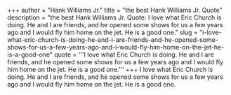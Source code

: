+++
author = "Hank Williams Jr."
title = "the best Hank Williams Jr. Quote"
description = "the best Hank Williams Jr. Quote: I love what Eric Church is doing. He and I are friends, and he opened some shows for us a few years ago and I would fly him home on the jet. He is a good one."
slug = "i-love-what-eric-church-is-doing-he-and-i-are-friends-and-he-opened-some-shows-for-us-a-few-years-ago-and-i-would-fly-him-home-on-the-jet-he-is-a-good-one"
quote = '''I love what Eric Church is doing. He and I are friends, and he opened some shows for us a few years ago and I would fly him home on the jet. He is a good one.'''
+++
I love what Eric Church is doing. He and I are friends, and he opened some shows for us a few years ago and I would fly him home on the jet. He is a good one.
